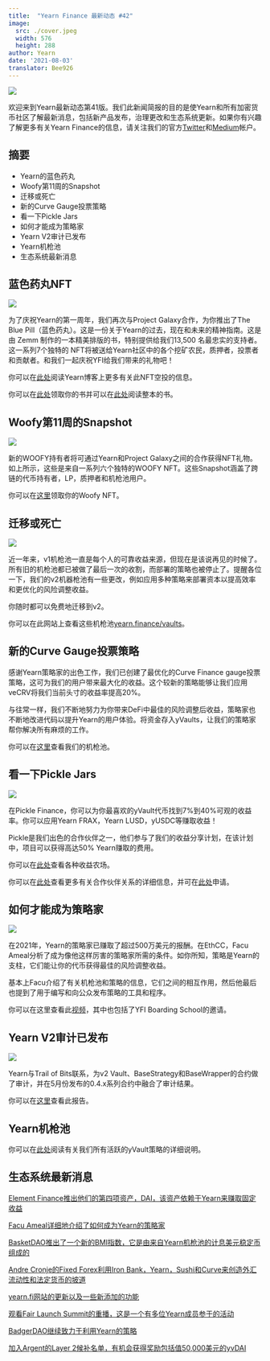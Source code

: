 ```yaml
---
title:  "Yearn Finance 最新动态 #42"
image:
  src: ./cover.jpeg
  width: 576
  height: 288
author: Yearn
date: '2021-08-03'
translator: Bee926
---
```


![](/_posts/_newsletters/Yearn-Finance-Newsletter-42/cover.jpeg?w=880&h=440)

欢迎来到Yearn最新动态第41版。我们此新闻简报的目的是使Yearn和所有加密货币社区了解最新消息，包括新产品发布，治理更改和生态系统更新。如果你有兴趣了解更多有关Yearn Finance的信息，请关注我们的官方[Twitter](https://twitter.com/iearnfinance)和[Medium](https://medium.com/iearn)帐户。

## **摘要**

- Yearn的蓝色药丸
- Woofy第11周的Snapshot
- 迁移或死亡
- 新的Curve Gauge投票策略
- 看一下Pickle Jars
- 如何才能成为策略家
- Yearn V2审计已发布
- Yearn机枪池
- 生态系统最新消息

## **蓝色药丸NFT**

![](/_posts/_newsletters/Yearn-Finance-Newsletter-42/image2.jpg?w=1456&h=819)

为了庆祝Yearn的第一周年，我们再次与Project Galaxy合作，为你推出了The Blue Pill（蓝色药丸）。这是一份关于Yearn的过去，现在和未来的精神指南。这是由 Zemm 制作的一本精美排版的书，特别提供给我们13,500 名最忠实的支持者。这一系列7个独特的 NFT将被送给Yearn社区中的各个挖矿农民，质押者，投票者和贡献者。和我们一起庆祝YFI给我们带来的礼物吧！

你可以在[此处](https://medium.com/iearn/the-blue-pill-ca44ed01f16f)阅读Yearn博客上更多有关此NFT空投的信息。

你可以在[此处](https://galaxy.eco/yearn)领取你的书并可以在[此处](https://thebluepill.eth.link/)阅读整本的书。

## **Woofy第11周的Snapshot**

![](/_posts/_newsletters/Yearn-Finance-Newsletter-42/image3.jpg?w=1333&h=1600)

新的WOOFY持有者将可通过Yearn和Project Galaxy之间的合作获得NFT礼物。如上所示，这些是来自一系列六个独特的WOOFY NFT。这些Snapshot涵盖了跨链的代币持有者，LP，质押者和机枪池用户。

你可以在[这里](https://galaxy.eco/yearn)领取你的Woofy NFT。

## **迁移或死亡**

![](/_posts/_newsletters/Yearn-Finance-Newsletter-42/image4.jpg?w=1456&h=728)

近一年来，v1机枪池一直是每个人的可靠收益来源，但现在是该说再见的时候了。所有旧的机枪池都已被做了最后一次的收割，而部署的策略也被停止了。提醒各位一下，我们的v2机器枪池有一些更改，例如应用多种策略来部署资本以提高效率和更优化的风险调整收益。

你随时都可以免费地迁移到v2。

你可以在此网站上查看这些机枪池[yearn.finance/vaults](https://yearn.finance/vaults)。

## **新的Curve Gauge投票策略**

感谢Yearn策略家的出色工作，我们已创建了最优化的Curve Finance gauge投票策略，这可为我们的用户带来最大化的收益。这个较新的策略能够让我们应用veCRV将我们当前头寸的收益率提高20%。

与往常一样，我们不断地努力为你带来DeFi中最佳的风险调整后收益，策略家也不断地改进代码以提升Yearn的用户体验。将资金存入yVaults，让我们的策略家帮你解决所有麻烦的工作。

你可以在[这里](https://yearn.finance/vaults)查看我们的机枪池。

## **看一下Pickle Jars**

![](/_posts/_newsletters/Yearn-Finance-Newsletter-42/image5.jpg?w=1081&h=565)

在Pickle Finance，你可以为你最喜欢的yVault代币找到7%到40%可观的收益率。你可以应用Yearn FRAX，Yearn LUSD，yUSDC等赚取收益！

Pickle是我们出色的合作伙伴之一，他们参与了我们的收益分享计划，在该计划中，项目可以获得高达50% Yearn赚取的费用。

你可以在[此处](https://app.pickle.finance/farms)查看各种收益农场。

你可以在[此处](https://twitter.com/iearnfinance/status/1367508483952771075)查看更多有关合作伙伴关系的详细信息，并可在[此处](https://yearnfinance.typeform.com/to/uP7xOJUN)申请。

## **如何才能成为策略家**

![](/_posts/_newsletters/Yearn-Finance-Newsletter-42/image6.jpg?w=1366&h=496)

在2021年，Yearn的策略家已赚取了超过500万美元的报酬。在EthCC，Facu Ameal分析了成为像他这样厉害的策略家所需的条件。如你所知，策略是Yearn的支柱，它们能让你的代币获得最佳的风险调整收益。

基本上Facu介绍了有关机枪池和策略的信息，它们之间的相互作用，然后他最后也提到了用于编写和向公众发布策略的工具和程序。

你可以在这里查看此[视频](https://www.youtube.com/watch?v=NVR3teJw0Y0)，其中也包括了YFI Boarding School的邀请。

## **Yearn V2审计已发布**

![](/_posts/_newsletters/Yearn-Finance-Newsletter-42/image7.jpg?w=900&h=450)

Yearn与Trail of Bits联系，为v2 Vault、BaseStrategy和BaseWrapper的合约做了审计，并在5月份发布的0.4.x系列合约中融合了审计结果。

你可以在[这里](https://github.com/trailofbits/publications/blob/master/reviews/YearnV2Vaults.pdf)查看此报告。

## **Yearn机枪池**

你可以在[此处](https://medium.com/yearn-state-of-the-vaults/the-vaults-at-yearn-9237905ffed3)阅读有关我们所有活跃的yVault策略的详细说明。

## **生态系统最新消息**

[Element Finance推出他们的第四项资产，DAI，该资产依赖于Yearn来赚取固定收益](https://twitter.com/element_fi/status/1417880198033387526)

[Facu Ameal详细地介绍了如何成为Yearn的策略家](https://youtu.be/NVR3teJw0Y0)

[BasketDAO推出了一个新的BMI指数，它是由来自Yearn机枪池的计息美元稳定币组成的](https://twitter.com/BasketDAOOrg/status/1415505266221535237)

[Andre Cronje的Fixed Forex利用Iron Bank，Yearn，Sushi和Curve来创造外汇流动性和法定货币的坡道](https://andrecronje.medium.com/fair-launches-decentralized-collaboration-and-fixed-forex-ab327a2e4fc4)

[yearn.fi网站的更新以及一些新添加的功能](https://twitter.com/dudesahn/status/1417898521685078016)

[观看Fair Launch Summit的重播，这是一个有多位Yearn成员参于的活动](https://youtu.be/1KqxvJnNRWg)

[BadgerDAO继续致力于利用Yearn的策略](https://twitter.com/BadgerDAO/status/1420468295388520449)

[加入Argent的Layer 2候补名单，有机会获得奖励包括值50,000美元的yvDAI](https://twitter.com/argentHQ/status/1422262937423597571)
